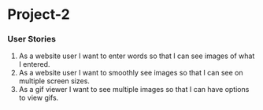 # Project-2


### User Stories
1. As a website user I want to enter words so that I can see images of what I entered.
2. As a website user I want to smoothly see images so that I can see on multiple screen sizes.
3. As a gif viewer I want to see multiple images so that I can have options to view gifs.